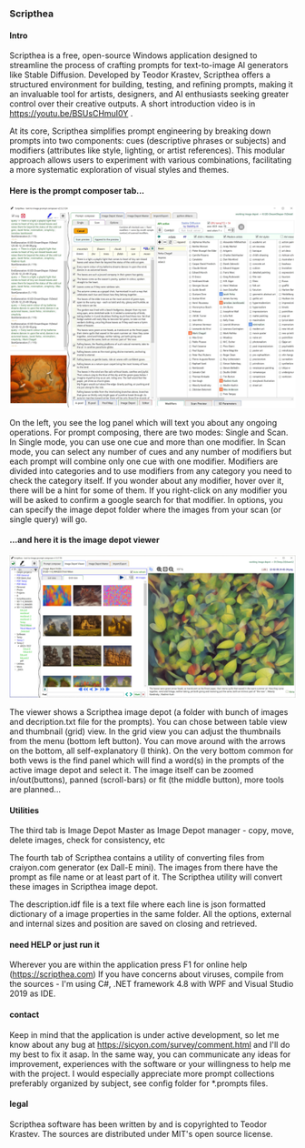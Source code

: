 ### Scripthea

#### Intro

Scripthea is a free, open-source Windows application designed to streamline the process of crafting prompts for text-to-image AI generators like Stable Diffusion. Developed by Teodor Krastev, Scripthea offers a structured environment for building, testing, and refining prompts, making it an invaluable tool for artists, designers, and AI enthusiasts seeking greater control over their creative outputs. A short introduction video is in https://youtu.be/BSUsCHmuI0Y .

At its core, Scripthea simplifies prompt engineering by breaking down prompts into two components: cues (descriptive phrases or subjects) and modifiers (attributes like style, lighting, or artist references). This modular approach allows users to experiment with various combinations, facilitating a more systematic exploration of visual styles and themes.

#### Here is the prompt composer tab...
![Scripthea-1.png](/docs/Scripthea-1.jpg)

On the left, you see the log panel which will text you about any ongoing operations. For prompt composing, there are two modes: Single and Scan. In Single mode, you can use one cue and more than one modifier. In Scan mode, you can select any number of cues and any number of modifiers but each prompt will combine only one cue with one modifier. Modifiers are divided into categories and to use modifiers from any category you need to check the category itself. If you wonder about any modifier, hover over it, there will be a hint for some of them. If you right-click on any modifier you will be asked to confirm a google search for that modifier. In options, you can specify the image depot folder where the images from your scan (or single query) will go.

#### ...and here it is the image depot viewer
![grid-view.png](/docs/viewer-grid.jpg)

The viewer shows a Scripthea image depot (a folder with bunch of images and decription.txt file for the prompts). You can chose between table view and thumbnail (grid) view. In the grid view you can adjust the thumbnails from the menu (bottom left button). You can move around with the arrows on the bottom, all self-explanatory (I think). On the very bottom common for both vews is the find panel which will find a word(s) in the prompts of the active image depot and select it.
The image itself can be zoomed in/out(buttons), panned (scroll-bars) or fit (the middle button), more tools are planned...

#### Utilities
The third tab is Image Depot Master as Image Depot manager - copy, move, delete images, check for consistency, etc 

The fourth tab of Scripthea contains a utility of converting files from craiyon.com generator (ex Dall-E mini). The images from there have the prompt as file name or at least part of it. The Scripthea utility will convert these images in Scripthea image depot.

The description.idf  file is a text file where each line is json formatted dictionary of a image properties in the same folder. 
All the options, external and internal sizes and position are saved on closing and retrieved. 

#### need HELP or just run it
Wherever you are within the application press F1 for online help (https://scripthea.com)
If you have concerns about viruses, compile from the sources - I'm using C#, .NET framework 4.8 with WPF and Visual Studio 2019 as IDE.

#### contact 
Keep in mind that the application is under active development, so let me know about any bug at https://sicyon.com/survey/comment.html and I'll do my best to fix it asap. In the same way, you can communicate any ideas for improvement, experiences with the software or your willingness to help me with the project. I would especially appreciate more prompt collections preferably organized by subject, see config folder for *.prompts files.

#### legal
Scripthea software has been written by and is copyrighted to Teodor Krastev. The sources are distributed under MIT's open source license. 
